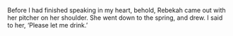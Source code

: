 Before I had finished speaking in my heart, behold, Rebekah came out with her pitcher on her shoulder. She went down to the spring, and drew. I said to her, ‘Please let me drink.’
